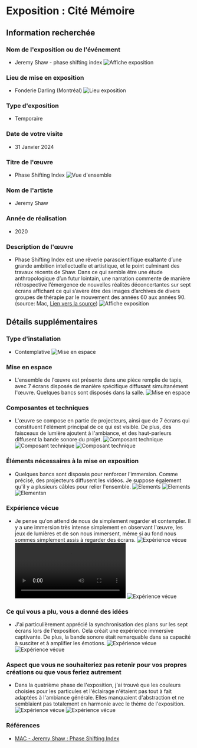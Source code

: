 # Exposition : Cité Mémoire

## Information recherchée

### Nom de l'exposition ou de l'événement
- Jeremy Shaw - phase shifting index
![Affiche exposition](./img/affiche_exposition.JPG)

### Lieu de mise en exposition
- Fonderie Darling (Montréal)
![Lieu exposition](./img/moi_devant_edifice.png)

### Type d'exposition
- Temporaire

### Date de votre visite
- 31 Janvier 2024

### Titre de l'œuvre
- Phase Shifting Index
![Vue d'ensemble](./img/mise_en_espace_1.JPG)

### Nom de l'artiste
- Jeremy Shaw

### Année de réalisation
- 2020

### Description de l'œuvre
- Phase Shifting Index est une rêverie parascientifique exaltante d’une grande ambition intellectuelle et artistique, et le point culminant des travaux récents de Shaw. Dans ce qui semble être une étude anthropologique d’un futur lointain, une narration commente de manière rétrospective l’émergence de nouvelles réalités déconcertantes sur sept écrans affichant ce qui s’avère être des images d’archives de divers groupes de thérapie par le mouvement des années 60 aux années 90. (source: Mac, [Lien vers la source](https://macm.org/expositions/jeremy-shaw/))
![Affiche exposition](./img/affiche_expo.JPG)

## Détails supplémentaires

### Type d'installation
- Contemplative
![Mise en espace](./img/mise_en_espace_2.JPG)

### Mise en espace
- L'ensemble de l'œuvre est présente dans une pièce remplie de tapis, avec 7 écrans disposés de manière spécifique diffusant simultanément l'œuvre. Quelques bancs sont disposés dans la salle.
![Mise en espace](./img/mise_en_espace_3.JPG)

### Composantes et techniques
- L'œuvre se compose en partie de projecteurs, ainsi que de 7 écrans qui constituent l'élément principal de ce qui est visible. De plus, des faisceaux de lumière ajoutent à l'ambiance, et des haut-parleurs diffusent la bande sonore du projet.
![Composant technique](./img/composant_technique_1.JPG)
![Composant technique](./img/composant_technique_2.JPG)
![Composant technique](./img/composant_technique_3.JPG)

### Éléments nécessaires à la mise en exposition
- Quelques bancs sont disposés pour renforcer l'immersion. Comme précisé, des projecteurs diffusent les vidéos. Je suppose également qu'il y a plusieurs câbles pour relier l'ensemble.
![Elements](./img/element_mise_en_expo_1.JPG)
![Elements](./img/element_mise_en_expo_2.JPG)
![Elementsn](./img/element_mise_en_expo_3.JPG)

### Expérience vécue
- Je pense qu'on attend de nous de simplement regarder et contempler. Il y a une immersion très intense simplement en observant l'œuvre, les jeux de lumières et de son nous immersent, même si au fond nous sommes simplement assis à regarder des écrans.
![Expérience vécue](./img/exp_vecu_13.JPG)
![Vidéo](./img/exp_vecu_2.MOV)
![Expérience vécue](./img/exp_vecu_10.JPG)

### Ce qui vous a plu, vous a donné des idées
- J'ai particulièrement apprécié la synchronisation des plans sur les sept écrans lors de l'exposition. Cela créait une expérience immersive captivante. De plus, la bande sonore était remarquable dans sa capacité à susciter et à amplifier les émotions.
![Expérience vécue](./img/exp_vecu_11.JPG)
![Expérience vécue](./img/exp_vecu_9.JPG)

### Aspect que vous ne souhaiteriez pas retenir pour vos propres créations ou que vous feriez autrement
- Dans la quatrième phase de l'exposition, j'ai trouvé que les couleurs choisies pour les particules et l'éclairage n'étaient pas tout à fait adaptées à l'ambiance générale. Elles manquaient d'abstraction et ne semblaient pas totalement en harmonie avec le thème de l'exposition.
![Expérience vécue](./img/negatif_1.png)
![Expérience vécue](./img/negatif_2.png)

### Références
- [MAC - Jeremy Shaw : Phase Shifting Index](https://macm.org/expositions/jeremy-shaw/)
